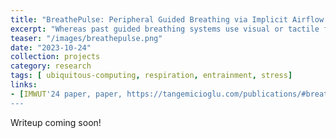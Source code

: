 ```yaml
---
title: "BreathePulse: Peripheral Guided Breathing via Implicit Airflow Cues"
excerpt: "Whereas past guided breathing systems use visual or tactile feedback, we designed BreathePulse, an airflow-based system for reducing respiratory rate more naturally and unobtrusively. We evaluated BreathePulse in an intensive n-back task and provided guidelines for making future guided breathing devices more effortless and comfortable for users."
teaser: "/images/breathepulse.png"
date: "2023-10-24"
collection: projects
category: research
tags: [ ubiquitous-computing, respiration, entrainment, stress]
links:
- [IMWUT'24 paper, paper, https://tangemicioglu.com/publications/#breathepulse-peripheral-guided-breathing-via-implicit-airflow-cues-for-information-work]
---
```


Writeup coming soon!
